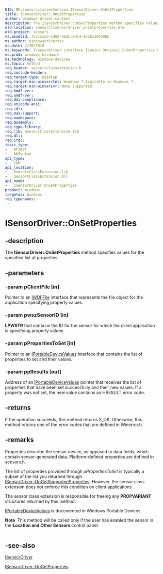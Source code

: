 ```yaml
---
UID: NF:sensorsclassextension.ISensorDriver.OnSetProperties
title: ISensorDriver::OnSetProperties
author: windows-driver-content
description: The ISensorDriver::OnSetProperties method specifies values for the specified list of properties.
old-location: sensors\isensordriver_onsetproperties.htm
old-project: sensors
ms.assetid: 7c3cca5b-1d08-42dc-8dc4-42eb1160b8bb
ms.author: windowsdriverdev
ms.date: 4/30/2018
ms.keywords: ISensorDriver interface [Sensor Devices],OnSetProperties method, ISensorDriver.OnSetProperties, ISensorDriver::OnSetProperties, OnSetProperties, OnSetProperties method [Sensor Devices], OnSetProperties method [Sensor Devices],ISensorDriver interface, Sensor_IFaces_1b27ccef-2b50-4942-b8fa-9126e2624b27.xml, sensors.isensordriver_onsetproperties, sensorsclassextension/ISensorDriver::OnSetProperties
ms.prod: windows-hardware
ms.technology: windows-devices
ms.topic: method
req.header: sensorsclassextension.h
req.include-header: 
req.target-type: Desktop
req.target-min-winverclnt: Windows 7,Available in Windows 7.
req.target-min-winversvr: None supported
req.kmdf-ver: 
req.umdf-ver: 
req.ddi-compliance: 
req.unicode-ansi: 
req.idl: 
req.max-support: 
req.namespace: 
req.assembly: 
req.type-library: 
req.lib: SensorsClassExtension.lib
req.dll: 
req.irql: 
topic_type:
-	APIRef
-	kbSyntax
api_type:
-	COM
api_location:
-	SensorsClassExtension.lib
-	SensorsClassExtension.dll
api_name:
-	ISensorDriver.OnSetProperties
product: Windows
targetos: Windows
req.typenames: 
---
```


# ISensorDriver::OnSetProperties


## -description


The <b>ISensorDriver::OnSetProperties</b> method specifies values for the specified list of properties.


## -parameters




### -param pClientFile [in]

Pointer to an <a href="https://msdn.microsoft.com/library/windows/hardware/ff558912">IWDFFile</a> interface that represents the file object for the application specifying property values.


### -param pwszSensorID [in]

<b>LPWSTR</b> that contains the ID for the sensor for which the client application is specifying property values.


### -param pPropertiesToSet [in]

Pointer to an <a href="http://go.microsoft.com/fwlink/p/?linkid=131486">IPortableDeviceValues</a> interface that contains the list of properties to set and their values.


### -param ppResults [out]

Address of an <a href="http://go.microsoft.com/fwlink/p/?linkid=131486">IPortableDeviceValues</a> pointer that receives the list of properties that have been set successfully and their new values. If a property was not set, the new value contains an HRESULT error code.


## -returns



If the operation succeeds, this method returns S_OK. Otherwise, this method returns one of the error codes that are defined in Winerror.h.




## -remarks



Properties describe the sensor device, as opposed to data fields, which contain sensor-generated data.  Platform-defined properties are defined in sensors.h.

The list of properties provided through <i>pPropertiesToSet</i> is typically  a subset of the list you returned through <a href="https://msdn.microsoft.com/library/windows/hardware/ff545630">ISensorDriver::OnGetSupportedProperties</a>. However, the sensor class extension does not enforce this condition on client applications.

The sensor class extension is responsible for freeing any <b>PROPVARIANT</b> structures returned by this method.

<a href="http://go.microsoft.com/fwlink/p/?linkid=131486">IPortableDeviceValues</a> is documented in Windows Portable Devices.

<div class="alert"><b>Note</b>  This method will be called only if the user has enabled the sensor in the <b>Location and Other Sensors</b> control panel.</div>
<div> </div>



## -see-also




<a href="https://msdn.microsoft.com/library/windows/hardware/ff545566">ISensorDriver</a>



<a href="https://msdn.microsoft.com/library/windows/hardware/ff545610">ISensorDriver::OnGetProperties</a>
 

 

